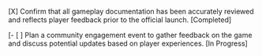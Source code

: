 [X] Confirm that all gameplay documentation has been accurately reviewed and reflects player feedback prior to the official launch. [Completed]

[- [ ] Plan a community engagement event to gather feedback on the game and discuss potential updates based on player experiences. [In Progress]
